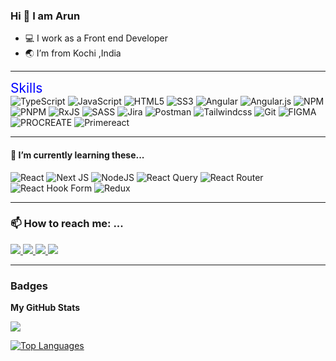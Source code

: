 
### Hi 👋 I am Arun

* 💻 I work as a Front end Developer
* 🌏 I’m from Kochi ,India

 ------------------------------------------------------------------------

<a style="color: blue; text-decoration: none; padding-bottom: 0.3em; border-bottom: 1px solid var(--borderColor-muted, var(--color-border-muted));font-size: 1.5em;
">Skills</a>
</br>
 ![TypeScript](https://img.shields.io/badge/typescript-%23007ACC.svg?style=for-the-badge&logo=typescript&logoColor=white) ![JavaScript](https://img.shields.io/badge/javascript-%23323330.svg?style=for-the-badge&logo=javascript&logoColor=%23F7DF1E) ![HTML5](https://img.shields.io/badge/html5-%23E34F26.svg?style=for-the-badge&logo=html5&logoColor=white) ![SS3](https://img.shields.io/badge/css3-%231572B6.svg?style=for-the-badge&logo=css3&logoColor=white) ![Angular](https://img.shields.io/badge/angular-%23DD0031.svg?style=for-the-badge&logo=angular&logoColor=white) ![Angular.js](https://img.shields.io/badge/angular.js-%23E23237.svg?style=for-the-badge&logo=angularjs&logoColor=white) ![NPM](https://img.shields.io/badge/NPM-%23CB3837.svg?style=for-the-badge&logo=npm&logoColor=white) ![PNPM](https://img.shields.io/badge/pnpm-%234a4a4a.svg?style=for-the-badge&logo=pnpm&logoColor=f69220) ![RxJS](https://img.shields.io/badge/rxjs-%23B7178C.svg?style=for-the-badge&logo=reactivex&logoColor=white) ![SASS](https://img.shields.io/badge/SASS-hotpink.svg?style=for-the-badge&logo=SASS&logoColor=white) ![Jira](https://img.shields.io/badge/jira-%230A0FFF.svg?style=for-the-badge&logo=jira&logoColor=white) ![Postman](https://img.shields.io/badge/Postman-FF6C37?style=for-the-badge&logo=postman&logoColor=white) ![Tailwindcss](https://img.shields.io/badge/TAILWINDCSS-lightblue.svg?style=for-the-badge&logo=tailwindCss&logoColor=lightblue?
) ![Git](https://img.shields.io/badge/git-orange.svg?style=for-the-badge&logo=git&logoColor=white) ![FIGMA](https://img.shields.io/badge/figma-%23E23237.svg?style=for-the-badge&logo=figma&logoColor=white) ![PROCREATE](https://img.shields.io/badge/procreate-%23DD0031.svg?style=for-the-badge&logo=procreate&logoColor=white) ![Primereact](https://img.shields.io/badge/primereact-%2320232a.svg?style=for-the-badge&logo=primereact&logoColor=%2361DAFB) 
<br/>

 ------------------------------------------------------------------------

#### 🌱 I’m currently learning these...
![React](https://img.shields.io/badge/react-%2320232a.svg?style=for-the-badge&logo=react&logoColor=%2361DAFB) 
![Next JS](https://img.shields.io/badge/Next-black?style=for-the-badge&logo=next.js&logoColor=white) ![NodeJS](https://img.shields.io/badge/node.js-6DA55F?style=for-the-badge&logo=node.js&logoColor=white) ![React Query](https://img.shields.io/badge/-React%20Query-FF4154?style=for-the-badge&logo=react%20query&logoColor=white) ![React Router](https://img.shields.io/badge/React_Router-CA4245?style=for-the-badge&logo=react-router&logoColor=white) ![React Hook Form](https://img.shields.io/badge/React%20Hook%20Form-%23EC5990.svg?style=for-the-badge&logo=reacthookform&logoColor=white) ![Redux](https://img.shields.io/badge/redux-%23593d88.svg?style=for-the-badge&logo=redux&logoColor=white)

 ------------------------------------------------------------------------

### 📫 How to reach me: ...
<div >
 <a href="mailto:arunraju9837@gmail.com?">
 <img src="https://img.shields.io/badge/GMAIL-black?style=for-the-badge&logo=gmail&logoColor=white"/>
</a>
<a href="https://www.linkedin.com/in/arun-raju-05374a1b7" target="_blank" rel="noreferrer">
  <img src="https://img.shields.io/badge/LINKEDIN-black?style=for-the-badge&logo=linkedin&logoColor=white">
</a>
 <a href="https://www.instagram.com/stroke_4_/?igshid=MzRlODBiNWFlZA%3D%3D" target="_blank" rel="noreferrer">
 <img src="https://img.shields.io/badge/INSTAGRAM-black?style=for-the-badge&logo=instagram&logoColor=white"/>
</a>
  <a href="https://www.github/arun-r1147" target="_blank" rel="noreferrer">
 <img src="https://img.shields.io/badge/GITHUB-black?style=for-the-badge&logo=github&logoColor=white"/>
</a>
</div>

 ------------------------------------------------------------------------
### Badges

<b>My GitHub Stats</b>

<a href="https://github.com/arun-r1147"><img src="https://github-readme-streak-stats.herokuapp.com/?user=arun-r1147&stroke=ffffff&background=1c1917&ring=0891b2&fire=0891b2&currStreakNum=ffffff&currStreakLabel=0891b2&sideNums=ffffff&sideLabels=ffffff&dates=ffffff&hide_border=true" /></a>

<a href="https://github.com/arun-r1147" align="left"><img src="https://github-readme-stats.vercel.app/api/top-langs/?username=arun-r1147&langs_count=10&title_color=0891b2&text_color=ffffff&icon_color=0891b2&bg_color=1c1917&hide_border=true&locale=en&custom_title=Top%20%Languages" alt="Top Languages" /></a>


